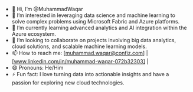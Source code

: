 - 👋 Hi, I’m @MuhammadWaqar
- 👀 I’m interested in leveraging data science and machine learning to solve complex problems using Microsoft Fabric and Azure platforms.
- 🌱 I’m currently learning advanced analytics and AI integration within the Azure ecosystem.
- 💞️ I’m looking to collaborate on projects involving big data analytics, cloud solutions, and scalable machine learning models.
- 📫 How to reach me: [muhammad.waqar@confiz.com] | [www.linkedin.com/in/muhammad-waqar-072b32303] | 
- 😄 Pronouns: He/Him
- ⚡ Fun fact: I love turning data into actionable insights and have a passion for exploring new cloud technologies.
